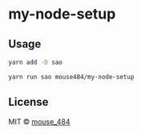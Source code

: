 # my-node-setup

## Usage
```bash
yarn add -D sao
```

```bash
yarn run sao mouse484/my-node-setup
```

## License

MIT &copy; [mouse_484](github.com/mouse_484)
